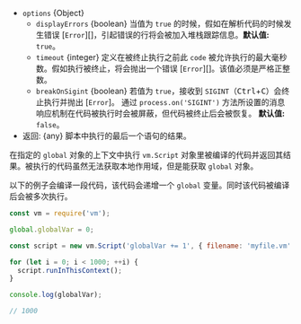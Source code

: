<!-- YAML
added: v0.3.1
-->
* `options` {Object}
  * `displayErrors` {boolean} 当值为 `true` 的时候，假如在解析代码的时候发生错误 [`Error`][]，引起错误的行将会被加入堆栈跟踪信息。**默认值:** `true`。
  * `timeout` {integer} 定义在被终止执行之前此 `code` 被允许执行的最大毫秒数。假如执行被终止，将会抛出一个错误 [`Error`][]。该值必须是严格正整数。
  * `breakOnSigint` {boolean} 若值为 `true`，接收到 `SIGINT`（<kbd>Ctrl</kbd>+<kbd>C</kbd>）会终止执行并抛出 [`Error`]。
     通过 `process.on('SIGINT')` 方法所设置的消息响应机制在代码被执行时会被屏蔽，但代码被终止后会被恢复。
     **默认值:** `false`。
* 返回: {any} 脚本中执行的最后一个语句的结果。

在指定的 `global` 对象的上下文中执行 `vm.Script` 对象里被编译的代码并返回其结果。被执行的代码虽然无法获取本地作用域，但是能获取 `global` 对象。

以下的例子会编译一段代码，该代码会递增一个 `global` 变量。同时该代码被编译后会被多次执行。

```js
const vm = require('vm');

global.globalVar = 0;

const script = new vm.Script('globalVar += 1', { filename: 'myfile.vm' });

for (let i = 0; i < 1000; ++i) {
  script.runInThisContext();
}

console.log(globalVar);

// 1000
```


